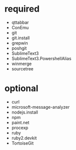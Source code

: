 # required
- qttabbar
- ConEmu
- git
- git.install
- grepwin
- poshgit
- SublimeText3
- SublimeText3.PowershellAlias
- winmerge
- sourcetree

# optional
- curl
- microsoft-message-analyzer
- nodejs.install
- npm
- paint.net
- procexp
- ruby
- ruby2.devkit
- TortoiseGit
